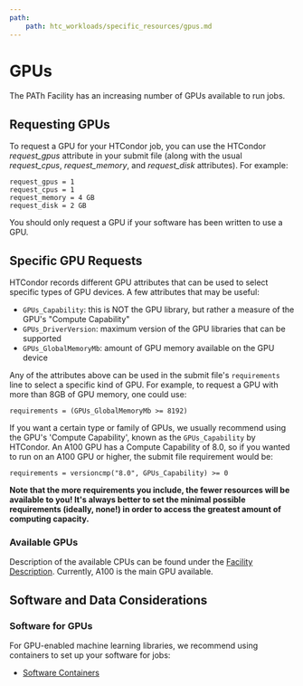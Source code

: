```yaml
---
path:
    path: htc_workloads/specific_resources/gpus.md
---
```


GPUs
====

The PATh Facility has an increasing number of GPUs available to 
run jobs. 

## Requesting GPUs

To request a GPU for your HTCondor job, you can use the 
HTCondor *request_gpus* attribute in your submit file (along 
with the usual *request_cpus*, *request_memory*, and *request_disk*
attributes). For example:

    request_gpus = 1
    request_cpus = 1
    request_memory = 4 GB
    request_disk = 2 GB

You should only request a GPU if your software has been written to use a GPU.

## Specific GPU Requests

HTCondor records different GPU attributes that can be used to select 
specific types of GPU devices. A few attributes that may be useful: 

* `GPUs_Capability`: this is NOT the GPU library, but rather a measure of the GPU's "Compute Capability"
* `GPUs_DriverVersion`: maximum version of the GPU libraries that can be supported
* `GPUs_GlobalMemoryMb`: amount of GPU memory available on the GPU device

Any of the attributes above can be used in the submit file's `requirements` line to 
select a specific kind of GPU. For 
example, to request a GPU with more than 8GB of GPU memory, one could use: 

    requirements = (GPUs_GlobalMemoryMb >= 8192)
    
If you want a certain type or family of GPUs, we usually recommend using the GPU's 
'Compute Capability', known as the `GPUs_Capability` by HTCondor. An A100 GPU has a 
Compute Capability of 8.0, so if you wanted to run on an A100 GPU or higher, 
the submit file requirement would be: 

    requirements = versioncmp("8.0", GPUs_Capability) >= 0

**Note that the more requirements you include, the fewer resources will be available 
to you! It's always better to set the minimal possible requirements (ideally, none!) 
in order to access the greatest amount of computing capacity.**

### Available GPUs

Description of the available CPUs can be found under the 
[Facility Description](https://path-cc.io/facility/index.html#facility-description).
Currently, A100 is the main GPU available.

## Software and Data Considerations

### Software for GPUs

For GPU-enabled machine learning libraries, we recommend using 
containers to set up your software for jobs: 

  * [Software Containers](../../../htc_workloads/using_software/containers/)

